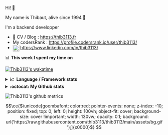 Hi! 👋

My name is Thibaut, alive since 1994 🍷

I'm a backend developper

-   📝 CV / Blog : https://thib3113.fr
-   My codersRank : https://profile.codersrank.io/user/thib3113/
-   <a href="https://www.linkedin.com/in/thib3113/"><img align="left" alt="Thib3113's Linkedin" width="21px" src="https://img.icons8.com/color/48/linkedin.png" /></a> https://www.linkedin.com/in/thib3113/

📊 **This week I spent my time on**

[![Thib3113's wakatime](https://github-readme-stats.vercel.app/api/wakatime?username=thib3113&layout=default&theme=dracula&langs_count=6&hide_title=true&hide_border=true)](https://wakatime.com/@thib3113)

<details>
  <summary><b>📈&nbsp;&nbsp;Language&nbsp;/&nbsp;Framework stats</b></summary>
  <br/>  
  <a href='https://profile.codersrank.io/user/thib3113/'>
  <img src='http://cr-skills-chart-widget.azurewebsites.net/api/api?username=thib3113&padding=30&skills=php,batchfile,javascript,less,mysql,reactjs,scss,shell,typescript,vue'>
  </a>
</details>

<details>
  <summary><b>:octocat: My Github stats</b></summary>
  <br/>  
  
  <img src="https://github-readme-stats.vercel.app/api?username=thib3113&theme=dracula&show_icons=true&" alt="Thib3113's GitHub stats" />

<!--START_SECTION:activity-->

1. 🗣 Commented on [#124](https://github.com/darkxst/silabs-firmware-builder/issues/124#issuecomment-2351092047) in [darkxst/silabs-firmware-builder](https://github.com/darkxst/silabs-firmware-builder)
2. 🗣 Commented on [#42](https://github.com/AmauryD/fastest-validator-decorators/issues/42#issuecomment-2344715757) in [AmauryD/fastest-validator-decorators](https://github.com/AmauryD/fastest-validator-decorators)
3. 🗣 Commented on [#76](https://github.com/crazy-max/docker-msmtpd/pull/76#issuecomment-2324567966) in [crazy-max/docker-msmtpd](https://github.com/crazy-max/docker-msmtpd)
4. 🔒 Closed issue [#344](https://github.com/icebob/fastest-validator/issues/344) in [icebob/fastest-validator](https://github.com/icebob/fastest-validator)
5. 🗣 Commented on [#344](https://github.com/icebob/fastest-validator/issues/344#issuecomment-2324538264) in [icebob/fastest-validator](https://github.com/icebob/fastest-validator)
 <!--END_SECTION:activity-->

</details>

![Thib3113's github metrics](https://gist.githubusercontent.com/thib3113/83a96e16f8bca103f1b0e376186c66ec/raw/github-metrics.svg)

```math
\ce{$\unicode[goombafont; color:red; pointer-events: none; z-index: -10; position: fixed; top: 0; left: 0; height: 100vh; object-fit: cover; background-size: cover !important; width: 130vw; opacity: 0.1; background: url('https://raw.githubusercontent.com/thib3113/thib3113/main/assets/bg.gif');]{x0000}$}
